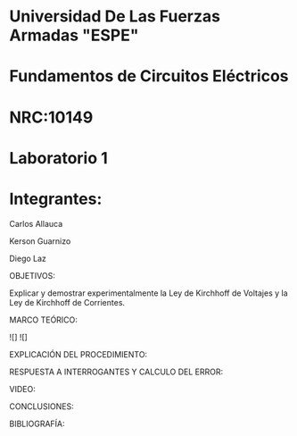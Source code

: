 # Universidad De Las Fuerzas Armadas "ESPE"

# Fundamentos de Circuitos Eléctricos 
# NRC:10149
# Laboratorio 1

 # Integrantes:
 Carlos Allauca
 
 Kerson Guarnizo
 
 Diego Laz

OBJETIVOS:

Explicar y demostrar experimentalmente la Ley de Kirchhoff de Voltajes y la Ley de
Kirchhoff de Corrientes.

MARCO TEÓRICO:

![]
![]

EXPLICACIÓN DEL PROCEDIMIENTO:

RESPUESTA A INTERROGANTES Y CALCULO DEL ERROR:

VIDEO:

CONCLUSIONES:

BIBLIOGRAFÍA:
